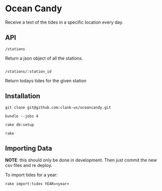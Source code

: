# Ocean Candy

Receive a text of the tides in a specific location every day.

## API

```
/stations
```
Return a json object of all the stations.

```

/stations/:station_id
```
Return todays tides for the given station

## Installation

```
git clone git@github.com:clank-us/oceancandy.git

bundle --jobs 4

rake db:setup

rake
```

## Importing Data

__NOTE__: this should only be done in development. Then just commit the new csv files and re deploy.

To import tides for a year:

```
rake import:tides YEAR=<year>
```
